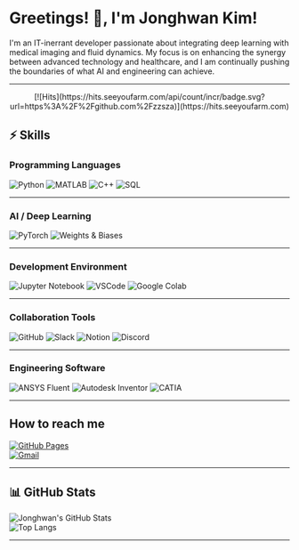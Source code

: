 # Greetings! 👋, I'm Jonghwan Kim!


I'm an IT-inerrant developer passionate about integrating deep learning with medical imaging and fluid dynamics. My focus is on enhancing the synergy between advanced technology and healthcare, and I am continually pushing the boundaries of what AI and engineering can achieve.

---  

  <div align=center>  
  [![Hits](https://hits.seeyoufarm.com/api/count/incr/badge.svg?url=https%3A%2F%2Fgithub.com%2Fzzsza)](https://hits.seeyoufarm.com)   
  </div>  
  
## ⚡ Skills

### Programming Languages  
![Python](https://img.shields.io/badge/-Python-3776AB?logo=python&logoColor=white&style=flat)
![MATLAB](https://img.shields.io/badge/-MATLAB-0076A8?logo=matlab&logoColor=white&style=flat)
![C++](https://img.shields.io/badge/-C++-00599C?logo=cplusplus&logoColor=white&style=flat)
![SQL](https://img.shields.io/badge/-SQL-4479A1?logo=mysql&logoColor=white&style=flat)

---  

### AI / Deep Learning  
![PyTorch](https://img.shields.io/badge/-PyTorch-EE4C2C?logo=pytorch&logoColor=white&style=flat)
![Weights & Biases](https://img.shields.io/badge/-W%26B-FFBE00?logo=weightsandbiases&logoColor=white&style=flat)

---  

### Development Environment
![Jupyter Notebook](https://img.shields.io/badge/-Jupyter%20Notebook-F37626?logo=jupyter&logoColor=white&style=flat)
![VSCode](https://img.shields.io/badge/-VSCode-007ACC?logo=visualstudiocode&logoColor=white&style=flat)
![Google Colab](https://img.shields.io/badge/-Colab-F9AB00?logo=googlecolab&logoColor=white&style=flat)

--- 

### Collaboration Tools  
![GitHub](https://img.shields.io/badge/-GitHub-181717?logo=github&logoColor=white&style=flat)
![Slack](https://img.shields.io/badge/-Slack-4A154B?logo=slack&logoColor=white&style=flat)
![Notion](https://img.shields.io/badge/-Notion-000000?logo=notion&logoColor=white&style=flat)
![Discord](https://img.shields.io/badge/-Discord-5865F2?logo=discord&logoColor=white&style=flat)

---  

### Engineering Software
![ANSYS Fluent](https://img.shields.io/badge/-ANSYS%20Fluent-FF0000?logo=ansys&logoColor=white&style=flat)
![Autodesk Inventor](https://img.shields.io/badge/-Autodesk%20Inventor-0696D7?logo=autodesk&logoColor=white&style=flat)
![CATIA](https://img.shields.io/badge/-CATIA-052558?logo=dassaultsystemes&logoColor=white&style=flat)

---  

## How to reach me  
[![GitHub Pages](https://img.shields.io/badge/Blog-GitHub%20Pages-blue?logo=githubpages&logoColor=white&style=flat)](https://jonghwan-dev.github.io/)  
[![Gmail](https://img.shields.io/badge/Gmail-D14836?logo=gmail&logoColor=white&style=flat)](mailto:kjh00012120@gmail.com)  

---

## 📊 GitHub Stats  
![Jonghwan's GitHub Stats](https://github-readme-stats.vercel.app/api?username=Jonghwan-dev&show_icons=true&theme=radical&count_private=true)  
![Top Langs](https://github-readme-stats.vercel.app/api/top-langs/?username=Jonghwan-dev&layout=compact&theme=radical&langs_count=8)  

---
